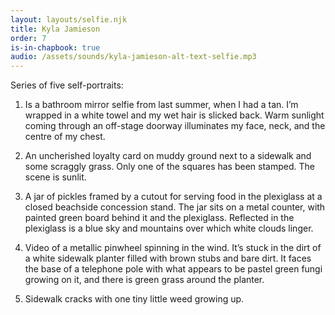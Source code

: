 ```yaml
---
layout: layouts/selfie.njk
title: Kyla Jamieson
order: 7
is-in-chapbook: true
audio: /assets/sounds/kyla-jamieson-alt-text-selfie.mp3
---
```


Series of five self-portraits:

1. Is a bathroom mirror selfie from last summer, when I had a tan. I’m wrapped in a white towel and my wet hair is slicked back. Warm sunlight coming through an off-stage doorway illuminates my face, neck, and the centre of my chest.

2. An uncherished loyalty card on muddy ground next to a sidewalk and some scraggly grass. Only one of the squares has been stamped. The scene is sunlit.

3. A jar of pickles framed by a cutout for serving food in the plexiglass at a closed beachside concession stand. The jar sits on a metal counter, with painted green board behind it and the plexiglass. Reflected in the plexiglass is a blue sky and mountains over which white clouds linger.

4. Video of a metallic pinwheel spinning in the wind. It’s stuck in the dirt of a white sidewalk planter filled with brown stubs and bare dirt. It faces the base of a telephone pole with what appears to be pastel green fungi growing on it, and there is green grass around the planter.

5. Sidewalk cracks with one tiny little weed growing up.
